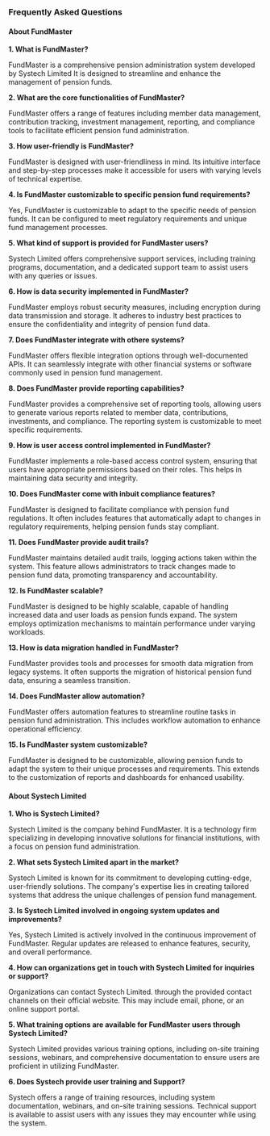 ###  Frequently Asked Questions 


#### About FundMaster

**1. What is FundMaster?**
  
  FundMaster is a comprehensive pension administration system developed by Systech Limited It is designed to streamline and enhance the management of pension funds.

**2. What are the core functionalities of FundMaster?**

  FundMaster offers a range of features including member data management, contribution tracking, investment management, reporting, and compliance tools to facilitate efficient pension fund administration.

**3. How user-friendly is FundMaster?**

  FundMaster is designed with user-friendliness in mind. Its intuitive interface and step-by-step processes make it accessible for users with varying levels of technical expertise.

**4. Is FundMaster customizable to specific pension fund requirements?**

  Yes, FundMaster is customizable to adapt to the specific needs of pension funds. It can be configured to meet regulatory requirements and unique fund management processes.

**5. What kind of support is provided for FundMaster users?**

  Systech Limited offers comprehensive support services, including training programs, documentation, and a dedicated support team to assist users with any queries or issues.

  **6. How is data security implemented in FundMaster?**

  FundMaster employs robust security measures, including encryption during data transmission and storage. It adheres to industry best practices to ensure the confidentiality and integrity of pension fund data.

**7. Does FundMaster integrate with othere systems?**

  FundMaster offers flexible integration options through well-documented APIs. It can seamlessly integrate with other financial systems or software commonly used in pension fund management.

**8. Does FundMaster provide reporting capabilities?**

  FundMaster provides a comprehensive set of reporting tools, allowing users to generate various reports related to member data, contributions, investments, and compliance. The reporting system is customizable to meet specific requirements.

**9. How is user access control implemented in FundMaster?**

  FundMaster implements a role-based access control system, ensuring that users have appropriate permissions based on their roles. This helps in maintaining data security and integrity.

  **10. Does FundMaster come with inbuit compliance features?**

  FundMaster is designed to facilitate compliance with pension fund regulations. It often includes features that automatically adapt to changes in regulatory requirements, helping pension funds stay compliant.

**11. Does FundMaster provide audit trails?**

  FundMaster maintains detailed audit trails, logging actions taken within the system. This feature allows administrators to track changes made to pension fund data, promoting transparency and accountability.

**12. Is FundMaster scalable?**

  FundMaster is designed to be highly scalable, capable of handling increased data and user loads as pension funds expand. The system employs optimization mechanisms to maintain performance under varying workloads.

**13. How is data migration handled in FundMaster?**

  FundMaster provides tools and processes for smooth data migration from legacy systems. It often supports the migration of historical pension fund data, ensuring a seamless transition.

**14. Does FundMaster allow automation?**

  FundMaster offers automation features to streamline routine tasks in pension fund administration. This includes workflow automation to enhance operational efficiency.


**15. Is FundMaster system customizable?**

FundMaster is designed to be customizable, allowing pension funds to adapt the system to their unique processes and requirements. This extends to the customization of reports and dashboards for enhanced usability.



#### About Systech Limited


**1. Who is Systech Limited?**

   Systech Limited is the company behind FundMaster. It is a technology firm specializing in developing innovative solutions for financial institutions, with a focus on pension fund administration.

**2. What sets Systech Limited apart in the market?**

   Systech Limited is known for its commitment to developing cutting-edge, user-friendly solutions. The company's expertise lies in creating tailored systems that address the unique challenges of pension fund management.

**3. Is Systech Limited involved in ongoing system updates and improvements?**

   Yes, Systech Limited is actively involved in the continuous improvement of FundMaster. Regular updates are released to enhance features, security, and overall performance.

**4. How can organizations get in touch with Systech Limited for inquiries or support?**

   Organizations can contact Systech Limited. through the provided contact channels on their official website. This may include email, phone, or an online support portal.

**5. What training options are available for FundMaster users through Systech Limited?**

   Systech Limited provides various training options, including on-site training sessions, webinars, and comprehensive documentation to ensure users are proficient in utilizing FundMaster.

**6. Does Systech provide user training and Support?**

  Systech offers a range of training resources, including system documentation, webinars, and on-site training sessions. Technical support is available to assist users with any issues they may encounter while using the system.